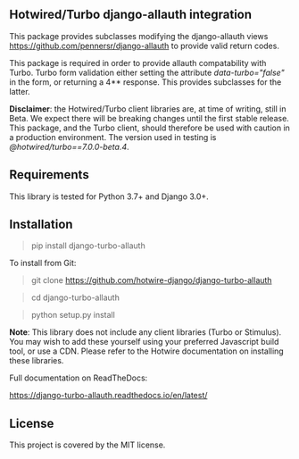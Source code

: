 ## Hotwired/Turbo django-allauth integration

This package provides subclasses modifying the django-allauth views https://github.com/pennersr/django-allauth to provide valid return codes.

This package is required in order to provide allauth compatability with Turbo. Turbo form validation either setting the attribute *data-turbo="false"* in the form, or returning a 4** response. This provides subclasses for the latter.

**Disclaimer**: the Hotwired/Turbo client libraries are, at time of writing, still in Beta. We expect there will be breaking changes until the first stable release. This package, and the Turbo client, should therefore be used with caution in a production environment. The version used in testing is *@hotwired/turbo==7.0.0-beta.4*.

## Requirements

This library is tested for Python 3.7+ and Django 3.0+.

## Installation

> pip install django-turbo-allauth

To install from Git:

> git clone https://github.com/hotwire-django/django-turbo-allauth

> cd django-turbo-allauth

> python setup.py install

**Note**: This library does not include any client libraries (Turbo or Stimulus). You may wish to add these yourself using your preferred Javascript build tool, or use a CDN. Please refer to the Hotwire documentation on installing these libraries.

Full documentation on ReadTheDocs:

https://django-turbo-allauth.readthedocs.io/en/latest/


## License

This project is covered by the MIT license.



